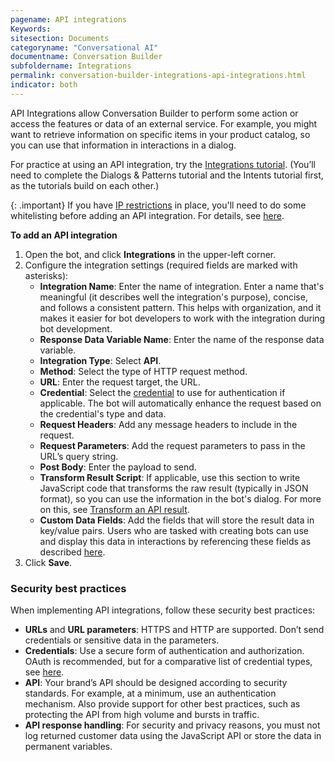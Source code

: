 ```yaml
---
pagename: API integrations
Keywords:
sitesection: Documents
categoryname: "Conversational AI"
documentname: Conversation Builder
subfoldername: Integrations
permalink: conversation-builder-integrations-api-integrations.html
indicator: both
---
```


API Integrations allow Conversation Builder to perform some action or access the features or data of an external service. For example, you might want to retrieve information on specific items in your product catalog, so you can use that information in interactions in a dialog.

For practice at using an API integration, try the [Integrations tutorial](conversation-builder-tutorials-guides-getting-started.html). (You’ll need to complete the Dialogs & Patterns tutorial and the Intents tutorial first, as the tutorials build on each other.)

{: .important}
If you have [IP restrictions](https://knowledge.liveperson.com/security-regulations-security-ip-restriction.html) in place, you'll need to do some whitelisting before adding an API integration. For details, see [here](conversation-builder-networking-security.html).

**To add an API integration**

1. Open the bot, and click **Integrations** in the upper-left corner.
2. Configure the integration settings (required fields are marked with asterisks):
    - **Integration Name**: Enter the name of integration. Enter a name that's meaningful (it describes well the integration's purpose), concise, and follows a consistent pattern. This helps with organization, and it makes it easier for bot developers to work with the integration during bot development.
    - **Response Data Variable Name**: Enter the name of the response data variable.
    - **Integration Type**: Select **API**.
    - **Method**: Select the type of HTTP request method.
    - **URL**: Enter the request target, the URL.
    - **Credential**: Select the [credential](bot-accounts-credentials.html) to use for authentication if applicable. The bot will automatically enhance the request based on the credential's type and data.
    - **Request Headers**: Add any message headers to include in the request.
    - **Request Parameters**: Add the request parameters to pass in the URL’s query string.
    - **Post Body**: Enter the payload to send.
    - **Transform Result Script**: If applicable, use this section to write JavaScript code that transforms the raw result (typically in JSON format), so you can use the information in the bot's dialog. For more on this, see [Transform an API result](conversation-builder-integrations-integration-basics.html#transform-an-api-result).
    - **Custom Data Fields**: Add the fields that will store the result data in key/value pairs. Users who are tasked with creating bots can use and display this data in interactions by referencing these fields as described [here](conversation-builder-interactions-interaction-basics.html#display-variables-in-interactions).
3. Click **Save**.

### Security best practices

When implementing API integrations, follow these security best practices:

* **URLs** and **URL parameters**: HTTPS and HTTP are supported. Don’t send credentials or sensitive data in the parameters.
* **Credentials**: Use a secure form of authentication and authorization. OAuth is recommended, but for a comparative list of credential types, see [here](bot-accounts-credentials.html#credential-types-authentication-types).
* **API**: Your brand’s API should be designed according to security standards. For example, at a minimum, use an authentication mechanism. Also provide support for other best practices, such as protecting the API from high volume and bursts in traffic.
* **API response handling**: For security and privacy reasons, you must not log returned customer data using the JavaScript API or store the data in permanent variables.
